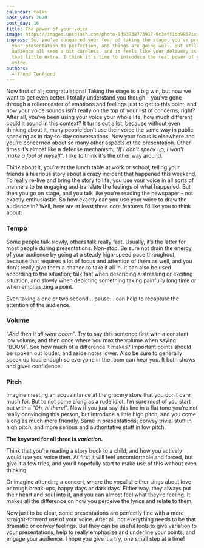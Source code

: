 ```yaml
---
calendar: talks
post_year: 2020
post_day: 16
title: The power of your voice
image: https://images.unsplash.com/photo-1453738773917-9c3eff1db985?ixid=MXwxMjA3fDB8MHxwaG90by1wYWdlfHx8fGVufDB8fHw%3D&ixlib=rb-1.2.1&auto=format&fit=crop&w=3450&q=80
ingress: So, you’ve conquered your fear of taking the stage, you’ve prepared
  your presentation to perfection, and things are going well. But still the
  audience all seem a bit careless, and it feels like your delivery is lacking
  that little extra. I think it’s time to introduce the real power of your
  voice.
authors:
  - Trond Tenfjord
---
```

Now first of all; congratulations! Taking the stage is a big win, but now we want to get even better. I totally understand you though – you’ve gone through a rollercoaster of emotions and feelings just to get to this point, and how your voice sounds isn’t really on the top of your list of concerns, right? After all, you’ve been using your voice your whole life, how much different could it sound in this context? It turns out a lot, because without even thinking about it, many people don’t use their voice the same way in public speaking as in day-to-day conversations. Now your focus is elsewhere and you’re concerned about so many other aspects of the presentation. Other times it’s almost like a defense mechanism; “*If I don’t speak up, I won’t make a fool of myself*”. I like to think it's the other way around.

Think about it, you’re at the lunch table at work or school, telling your friends a hilarious story about a crazy incident that happened this weekend. To really re-live and bring the story to life, you use your voice in all sorts of manners to be engaging and translate the feelings of what happened. But then you go on stage, and you talk like you’re reading the newspaper – not exactly enthusiastic. So how exactly can you use your voice to draw the audience in? Well, here are at least three core features I’d like you to think about:

### Tempo

Some people talk slowly, others talk really fast. Usually, it’s the latter for most people during presentations. Non-stop. Be sure not drain the energy of your audience by going at a steady high-speed pace throughout, because that requires a lot of focus and attention of them as well, and you don’t really give them a chance to take it all in. It can also be used according to the situation; talk fast when describing a stressing or exciting situation, and slowly when depicting something taking painfully long time or when emphasizing a point.

Even taking a one or two second… pause… can help to recapture the attention of the audience.

### Volume

“*And then it all went boom*”. Try to say this sentence first with a constant low volume, and then once where you max the volume when saying “BOOM”. See how much of a difference it makes? Important points should be spoken out louder, and aside notes lower. Also be sure to generally speak up loud enough so everyone in the room can hear you. It both shows and gives confidence.

### Pitch

Imagine meeting an acquaintance at the grocery store that you don’t care much for. But to not come along as a rude idiot, I’m sure most of you start out with a “*Oh, hi there!*”. Now if you just say this line in a flat tone you’re not really convincing this person, but introduce a little high pitch, and you come along as much more friendly. Same in presentations; convey trivial stuff in high pitch, and more serious and authoritative stuff in low pitch.

**The keyword for all three is *variation*.**

Think that you’re reading a story book to a child, and how you actively would use you voice then. At first it will feel uncomfortable and forced, but give it a few tries, and you’ll hopefully start to make use of this without even thinking.

Or imagine attending a concert, where the vocalist either sings about love or rough break-ups, happy days or dark days. Either way, they always put their heart and soul into it, and you can almost feel what they’re feeling. It makes all the difference on how you perceive the lyrics and relate to them. 

Now just to be clear, some presentations are perfectly fine with a more straight-forward use of your voice. After all, not everything needs to be that dramatic or convey feelings. But they can be useful tools to give variation to your presentations, help to really emphasize and underline your points, and engage your audience. I hope you give it a try, one small step at a time!